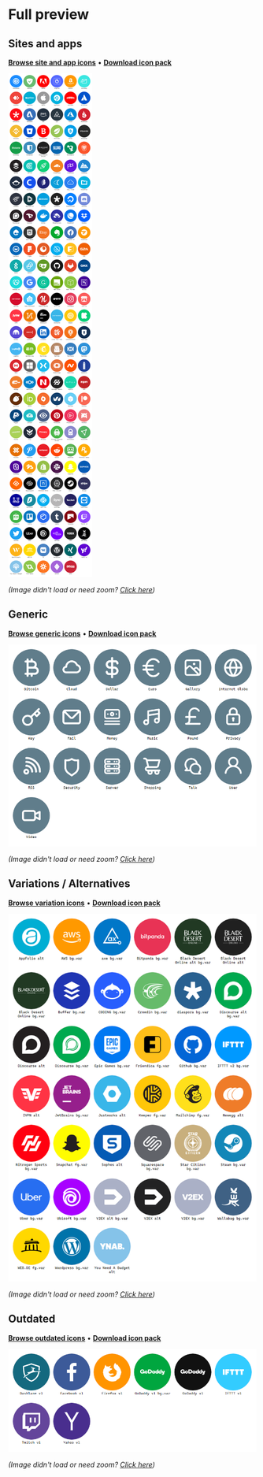 # Full preview

## Sites and apps
**[Browse site and app icons](/PNG)** • **[Download icon pack](../../releases/latest)**

[![Site and app icons](/_previews/full_preview.webp)](/PNG)

*(Image didn't load or need zoom? [Click here](../../raw/master/_previews/full_preview.png))*

## Generic
**[Browse generic icons](/PNG/Generic)** • **[Download icon pack](../../releases/latest)**

[![Generic icons](/_previews/full_preview_generic.png)](/PNG/Generic)

*(Image didn't load or need zoom? [Click here](../../raw/master/_previews/full_preview_generic.png))*

## Variations / Alternatives
**[Browse variation icons](/PNG/Variations)** • **[Download icon pack](../../releases/latest)**

[![Variation icons](/_previews/full_preview_variations.png)](/PNG/Variations)

*(Image didn't load or need zoom? [Click here](../../raw/master/_previews/full_preview_variations.png))*

## Outdated
**[Browse outdated icons](/PNG/Outdated)** • **[Download icon pack](../../releases/latest)**

[![Outdated icons](/_previews/full_preview_outdated.png)](/PNG/Outdated)

*(Image didn't load or need zoom? [Click here](../../raw/master/_previews/full_preview_outdated.png))*